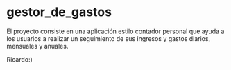 # gestor_de_gastos
El proyecto consiste en una aplicación estilo contador personal que ayuda a los usuarios a realizar un seguimiento de sus ingresos y gastos diarios, mensuales y anuales.


Ricardo:)
